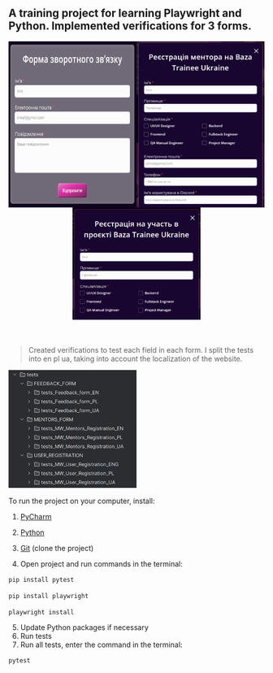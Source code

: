 ## A training project for learning Playwright and Python. Implemented verifications for 3 forms.

<div style="display: flex; justify-content: center;">
    <img src="assets/fform.png" alt="Form image" width="50%" />
    <img src="assets/mentorform.png" alt="Form image" width="50%" />
</div>

<div style="text-align: center;">
    <img src="assets/userform.png" alt="Form image" width="50%" />
</div>
<br><br>

> Created verifications to test each field in each form. I split the tests into en pl ua, taking into account the localization of the website.

<img src="assets/tests.png" alt="Form image" width="50%" />

To run the project on your computer, install:

1. [PyCharm](https://www.jetbrains.com/pycharm/)

2. [Python](https://www.python.org/)

3. [Git](https://git-scm.com/) (clone the project)

4. Open project and run commands in the terminal:
```
pip install pytest

pip install playwright

playwright install
```
5. Update Python packages if necessary
6. Run tests
7. Run all tests, enter the command in the terminal:

```
pytest
```